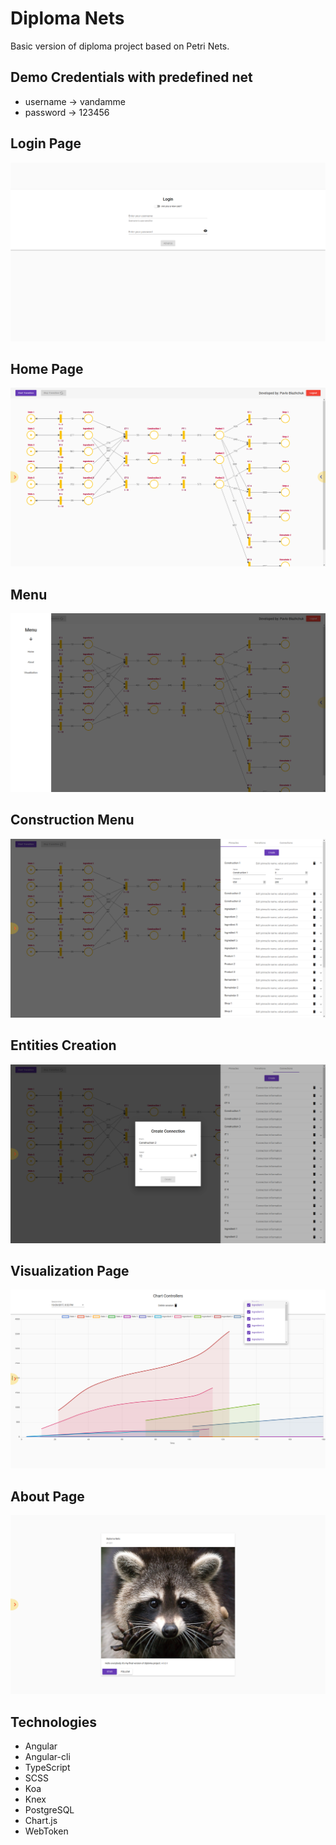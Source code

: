 # Diploma Nets
Basic version of diploma project based on Petri Nets.

## Demo Credentials with predefined net
* username -> vandamme
* password -> 123456

## Login Page
![alt tag](https://github.com/gios/diploma-nets/blob/master/presentation-images/login.png)
## Home Page
![alt tag](https://github.com/gios/diploma-nets/blob/master/presentation-images/home.png)
## Menu
![alt tag](https://github.com/gios/diploma-nets/blob/master/presentation-images/menu.png)
## Construction Menu
![alt tag](https://github.com/gios/diploma-nets/blob/master/presentation-images/construction-menu.png)
## Entities Creation
![alt tag](https://github.com/gios/diploma-nets/blob/master/presentation-images/create-entities.png)
## Visualization Page
![alt tag](https://github.com/gios/diploma-nets/blob/master/presentation-images/visualization.png)
## About Page
![alt tag](https://github.com/gios/diploma-nets/blob/master/presentation-images/about.png)

## Technologies
* Angular
* Angular-cli
* TypeScript
* SCSS
* Koa
* Knex
* PostgreSQL
* Chart.js
* WebToken
